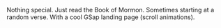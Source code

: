 Nothing special. Just read the Book of Mormon. Sometimes starting at a random verse. With a cool GSap landing page (scroll animations).
